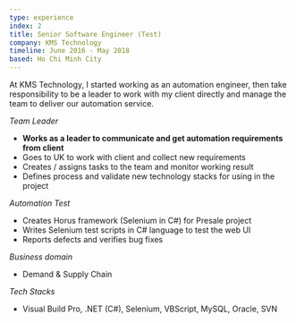 ```yaml
---
type: experience
index: 2
title: Senior Software Engineer (Test)
company: KMS Technology
timeline: June 2016 - May 2018
based: Ho Chi Minh City
---
```


At KMS Technology, I started working as an automation engineer, then take responsibility to be a leader to work with my client directly and manage the team to deliver our automation service.

_Team Leader_

- **Works as a leader to communicate and get automation requirements from client**
- Goes to UK to work with client and collect new requirements
- Creates / assigns tasks to the team and monitor working result
- Defines process and validate new technology stacks for using in the project

_Automation Test_

- Creates Horus framework (Selenium in C#) for Presale project
- Writes Selenium test scripts in C# language to test the web UI
- Reports defects and verifies bug fixes

_Business domain_

- Demand & Supply Chain

_Tech Stacks_

- Visual Build Pro, .NET (C#), Selenium, VBScript, MySQL, Oracle, SVN
